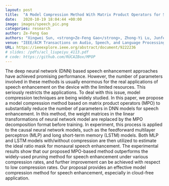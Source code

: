```yaml
---
layout: post
title:  "A Model Compression Method With Matrix Product Operators for Speech Enhancement"
date:   2020-10-19 18:04:44 +00:00
image: images/speech_pic.png
categories: research
author: Ze-Feng Gao
authors: "Xingwei Sun, <strong>Ze-Feng Gao</strong>, Zhong-Yi Lu, Junfeng Li, Yonghong Yan"
venue: "IEEE/ACM Transactions on Audio, Speech, and Language Processing 28, 2837-2847"
URL: https://ieeexplore.ieee.org/abstract/document/9222236
# slides: /pdfs/acl_liupeiyu_4113.pdf
# code: https://github.com/RUCAIBox/MPOP
---
```

The deep neural network (DNN) based speech enhancement approaches have achieved promising performance. However, the number of parameters involved in these methods is usually enormous for the real applications of speech enhancement on the device with the limited resources. This seriously restricts the applications. To deal with this issue, model compression techniques are being widely studied. In this paper, we propose a model compression method based on matrix product operators (MPO) to substantially reduce the number of parameters in DNN models for speech enhancement. In this method, the weight matrices in the linear transformations of neural network model are replaced by the MPO decomposition format before training. In experiment, this process is applied to the causal neural network models, such as the feedforward multilayer perceptron (MLP) and long short-term memory (LSTM) models. Both MLP and LSTM models with/without compression are then utilized to estimate the ideal ratio mask for monaural speech enhancement. The experimental results show that our proposed MPO-based method outperforms the widely-used pruning method for speech enhancement under various compression rates, and further improvement can be achieved with respect to low compression rates. Our proposal provides an effective model compression method for speech enhancement, especially in cloud-free application.
